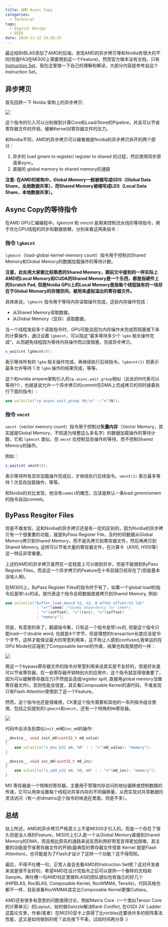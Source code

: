 ```yaml
---
title: AMD Async Copy
categories:
  - Technical
tags:
  - Digilal Design
  - EEEE
date: 2024-11-12 14:26:25
---
```


最近给BitBLAS添加了AMD的后端，发现AMD的异步拷贝等和Nvidia有很大的不同(但是FA3在MI300上需要用到这一个Feature)，然而官方根本没有文档，只有[Instruction Set](https://www.amd.com/content/dam/amd/en/documents/instinct-tech-docs/instruction-set-architectures/amd-instinct-mi300-cdna3-instruction-set-architecture.pdf)，我在这里做一下自己的理解和解读，大部分内容是参考自这个Instruction Set。

<!-- more -->

## 异步拷贝

首先回顾一下 Nvidia 架构上的异步拷贝:

![](https://leiblog-imgbed.oss-cn-beijing.aliyuncs.com/img20241112165228.png)

这个指令的引入可以分别做到计算Core和Load/Store的Pipeline，并且可以节省寄存器文件的开销，缓解Kernel对寄存器文件的压力。

和Nvidia不同，AMD的异步拷贝可以被看做是Nvidia的异步拷贝拆开的两个部分：
1. 异步的 load gmem to register/ register to shared 的过程，然后使用同步原语来sync。
2. 直接的 global memory to shared memory的通路

**注意: 在AMD的架构中，Global Memory一般被缩写成GDS（Global Data Share，全局数据共享），而Shared Memory被缩写成LDS（Local Data Share，本地数据共享）。**

## Async Copy的等待指令

在AMD GPU汇编编程中，lgkmcnt 和 vmcnt 是用来控制流水线的等待指令，用于优化GPU线程的同步和数据依赖，分别来看这两条指令：

### 指令 `lgkmcnt`

`lgkmcnt`（load-global-kernel-memory count）指令用于控制对Shared Memory和Global Memory的数据加载操作的等待计数。

**注意，此处用大家都比较熟悉的Shared Memory，跟前文中提到的一样实际上AMD的Local Memory和CUDA的Shared Memory是一个东西，都是指硬件上的Scratch Pad, 但是Nvidia GPU上的Local Memory是指每个线程独有的一块存在于Global Memory的存储空间，被用来虚拟溢出的寄存器文件。**

具体来说，`lgkmcnt` 指令用于等待内存读取操作完成，这些内存操作包括：

- 从Shared Memory读取数据。
- 从Global Memory（显存）读取数据。

当一个线程发起多个读取指令时，GPU可能会因为内存操作未完成而阻塞接下来的计算操作，通过设置 `lgkmcnt`，可以指定“最多等待多少个 `lgkm` 相关操作完成”，从而避免线程因为等待内存操作而过度阻塞，完成异步拷贝。

```cpp
s_waitcnt lgkmcnt(0);
```

表示等待所有的 `lgkm` 相关操作完成，再继续执行后续指令。`lgkmcnt(1)` 则表示最多允许等待 1 次 `lgkm` 操作的结果完成，等等。

这个和nvidia ampere架构引入的`cp.async.wait_group`相似（此处的N代表可以等待1个，也就是说允许一个异步拷贝的commit在DMA上完成拷贝的同时接着执行下面的指令）:

```cpp
asm volatile("cp.async.wait_group %0;\n" ::"n"(N));
```

### 指令 `vmcnt`

`vmcnt`（vector memory count）指令用于控制对**矢量内存**（Vector Memory，其实就是Global Memory，不知道为啥整这么多名字）的数据加载操作的等待计数，它和 `lgkmcnt` 类似，但 `vmcnt` 仅控制显存操作的等待，而不控制Shared Memory的操作。

例如：

```cpp
s_waitcnt vmcnt(0);

```

表示等待所有显存加载操作完成后，才继续执行后续指令。`vmcnt(1)` 表示最多等待 1 次显存加载操作，等等。

和Nvidia的对比发现，他没有`commit`的概念，应该是默认一条load gmem/smem的指令自动commit。

## ByPass Resgiter Files

但是不难发现，这和Nvidia的异步拷贝还是有一定的区别的，因为Nvidia的异步拷贝有一个很重要的功能，就是ByPass Register File，及时的将数据从Global Memory拷贝到Shared Memory，而不是先拷贝到寄存器文件，然后再拷贝到Shared Memory, 这样可以节省大量的寄存器文件，在计算卡（A100, H100等）这一特征非常重要。

上述的AMD的异步拷贝虽然在一定程度上可以做到异步，但是不能做到ByPass Register Files，而且这一个异步拷贝的Feature在十年前就已经存在了(但是基本没啥人用)。

在MI300上，ByPass Register Files的指令终于有了，如果一个global load的指令后面带`lds`的话，就代表这个指令会把数据直接拷贝到Shared Memory, 例如:

```cpp
asm volatile("buffer_load_dword %1, %2, 0 offen offset:%3 lds"
              : "=r"(smem) /*dummy dependency for smem*/
              : "v"(voffset), "s"(rsrc), "n"(ioffset)
              : "memory");
```

但是，有意思的来了，翻遍指令集，只有这一个指令是带`lds`的, 但是这个指令只能load一个double word, 也就是4个字节，但是理想的transaction长度应该是16个字节，这样才能保证最大的带宽利用率，这不免让人感到confused,我幸运的在GPU Mode社区碰到了Composable kernel的作者，结果也和我猜想的一样：

![](https://leiblog-imgbed.oss-cn-beijing.aliyuncs.com/img20241112155443.png)

用这一个bypass寄存器文件的指令对带宽利用来说其实是不友好的，但是好处是可以节省寄存器，在一些寄存器开销特别大的应用中，这个指令就显得很重要了，因为可以缓解寄存器压力(不然就会造成register spill, 直接用global memory当做寄存器文件)，否则性能会很差，其实看Composable Kernel的源代码，不难发现只有Flash Attention使用到了这一个Feature。

然而，这个指令也还是很难用，CK里这个指令需要和其他的一系列指令组合使用，包括之前提到的`lgkmcnt`和`vmcnt`，还有一个特殊的`M0`寄存器。

![](https://leiblog-imgbed.oss-cn-beijing.aliyuncs.com/img20241112160714.png)

代码中会涉及到类似`init_m0`和`inc_m0`的操作:

```cpp
__device__ void init_m0(uint32_t m0_value)
{
    asm volatile("s_mov_b32 m0, %0" : : "s"(m0_value): "memory");
}

__device__ void inc_m0(uint32_t m0_inc)
{
    asm volatile("s_add_u32 m0, %0, m0" : : "n"(m0_inc): "memory");
}
```

M0 寄存器是一个特殊的寄存器，主要用于管理内存访问的地址偏移或控制数据的传递，它可以用来设置每个线程对共享内存的不同偏移量，从而实现对共享数据的灵活访问（有一点ldmatrix这个指令的味道在里面，但是不多）。

## 总结

综上所述，AMD的异步拷贝严格意义上不是MI300才引入的，而是一个存在了很久但是没人用的Feature，MI300上引入是一个从Global Memory直接到Shared Memory的DMA，而且相比原先的通路来说反而利用好带宽变得更加困难，其主要的功能是节省寄存器文件的开销(最典型的寄存器文件怪兽 Kernel 就是Flash Attention)，也可能是为了Flash才设计了这样一个功能？这不得而知。

最后，不得不吐槽一句，正常人谁会去看AMD的Instruction Set呢？这对开发者来说是很不友好的，希望AMD在设计完指令之后可以提供一个像样的文档和Sample。再吐槽一句AMD社区里做BLAS的团队貌似也有独立的好几个(HIPBLAS, RocBLAS, Composable Kernel, RocWMMA, Tensile)，代码风格也都不一样，目前来看RocWMMA其实比Composable Kernel更像Cutlass。

AMD还有很多有意思的问题值得讨论，例如Matrix Core（一个类似Tensor Core的计算单元）的Layout，如何做Swizzle解决Bank Conflict, 在OSDI 24' Ladder这篇论文里，作者(笔者）在MI250显卡上获得了比rocblas还要快许多的矩阵乘法性能，这又是如何做到的呢？此处按下不表，过段时间再分享 :)
